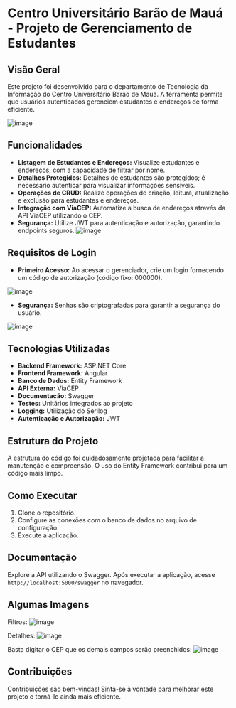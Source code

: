 # Centro Universitário Barão de Mauá - Projeto de Gerenciamento de Estudantes

## Visão Geral

Este projeto foi desenvolvido para o departamento de Tecnologia da Informação do Centro Universitário Barão de Mauá. A ferramenta permite que usuários autenticados gerenciem estudantes e endereços de forma eficiente.

![image](https://github.com/siatto/barao/assets/6003300/5c5f7773-95d2-445a-a4ab-a1ab98c5c5a2)


## Funcionalidades

- **Listagem de Estudantes e Endereços:** Visualize estudantes e endereços, com a capacidade de filtrar por nome.
- **Detalhes Protegidos:** Detalhes de estudantes são protegidos; é necessário autenticar para visualizar informações sensíveis.
- **Operações de CRUD:** Realize operações de criação, leitura, atualização e exclusão para estudantes e endereços.
- **Integração com ViaCEP:** Automatize a busca de endereços através da API ViaCEP utilizando o CEP.
- **Segurança:** Utilize JWT para autenticação e autorização, garantindo endpoints seguros.
![image](https://github.com/siatto/barao/assets/6003300/8dc28cfd-f300-41b6-b742-83fa25b9e70c)


## Requisitos de Login

- **Primeiro Acesso:** Ao acessar o gerenciador, crie um login fornecendo um código de autorização (código fixo: 000000).
  
![image](https://github.com/siatto/barao/assets/6003300/a222b2b5-dc01-4135-8a1b-3285aa7a3257)
- **Segurança:** Senhas são criptografadas para garantir a segurança do usuário.
  
![image](https://github.com/siatto/barao/assets/6003300/c78b70a6-1f4d-4cb1-b04d-736d72000eac)

## Tecnologias Utilizadas

- **Backend Framework:** ASP.NET Core
- **Frontend Framework:** Angular
- **Banco de Dados:** Entity Framework
- **API Externa:** ViaCEP
- **Documentação:** Swagger
- **Testes:** Unitários integrados ao projeto
- **Logging:** Utilização do Serilog
- **Autenticação e Autorização:** JWT

## Estrutura do Projeto

A estrutura do código foi cuidadosamente projetada para facilitar a manutenção e compreensão. O uso do Entity Framework contribui para um código mais limpo.

## Como Executar

1. Clone o repositório.
2. Configure as conexões com o banco de dados no arquivo de configuração.
3. Execute a aplicação.

## Documentação

Explore a API utilizando o Swagger. Após executar a aplicação, acesse `http://localhost:5000/swagger` no navegador.

## Algumas Imagens

Filtros:
![image](https://github.com/siatto/barao/assets/6003300/de9010a6-7279-4421-a160-67b45232e385)

Detalhes:
![image](https://github.com/siatto/barao/assets/6003300/3eb661f4-ce6b-4514-abcd-eaf22168c5ea)

Basta digitar o CEP que os demais campos serão preenchidos:
![image](https://github.com/siatto/barao/assets/6003300/ce5844d4-7240-4162-ad52-fd8e96447b00)

## Contribuições

Contribuições são bem-vindas! Sinta-se à vontade para melhorar este projeto e torná-lo ainda mais eficiente.
